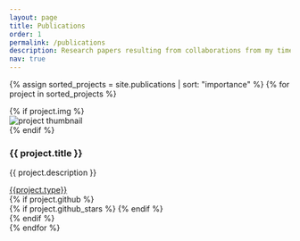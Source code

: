 ```yaml
---
layout: page
title: Publications
order: 1
permalink: /publications
description: Research papers resulting from collaborations from my time in undergraduate years at IIT Guwahati, IBM Research India, and now at University of Maryland.
nav: true
---
```


<div class="newprojects container mt-4">

  {% assign sorted_projects = site.publications | sort: "importance" %}
  {% for project in sorted_projects %}
  
  <div class="row mb-3">
    <!-- {% if project.redirect %}
    <a href="{{ project.redirect }}" target="_blank">
    {% else %}
    <a href="{{ project.url | relative_url }}">
    {% endif %} -->
      {% if project.img %}
      <div class="col-sm-4">
          <img class="img-fluid" src="{{ project.img | relative_url }}" alt="project thumbnail">
      </div>
      {% endif %}
      <div class="col-sm-8">
          <h3 class="card-title">{{ project.title }}</h3>
          <p class="card-text">{{ project.description }}</p>
          <div class="row abbr ml-1 p-0">
             <a href="{{ project.pdf }}" class="btn btn-sm z-depth-0 m-0" role="button" target="_blank">{{project.type}} <i class="fas fa-download"></i></a>
          </div>
          <div class="row ml-1 mr-1 p-0">
            {% if project.github %}
            <div class="github-icon">
              <div class="icon" data-toggle="tooltip" title="Code Repository">
                <a href="{{ project.github }}" target="_blank"><i class="fab fa-github gh-icon"></i></a>
              </div>
              {% if project.github_stars %}
              <span class="stars" data-toggle="tooltip" title="GitHub Stars">
                <i class="fas fa-star"></i>
                <span id="{{ project.github_stars }}-stars"></span>
              </span>
              {% endif %}
            </div>
            {% endif %}
        </div>
      </div>
    <!-- </a> -->
  </div>
{% endfor %}

</div>
